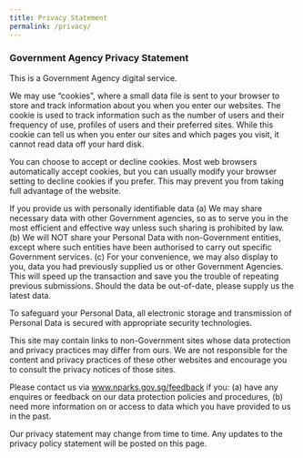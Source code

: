 ```yaml
---
title: Privacy Statement
permalink: /privacy/
---
```

### **Government Agency Privacy Statement**

This is a Government Agency digital service.

We may use “cookies”, where a small data file is sent to your browser to store and track information about you when you enter our websites. The cookie is used to track information such as the number of users and their frequency of use, profiles of users and their preferred sites. While this cookie can tell us when you enter our sites and which pages you visit, it cannot read data off your hard disk.

You can choose to accept or decline cookies. Most web browsers automatically accept cookies, but you can usually modify your browser setting to decline cookies if you prefer. This may prevent you from taking full advantage of the website.

If you provide us with personally identifiable data
(a) We may share necessary data with other Government agencies, so as to serve you in the most efficient and effective way unless such sharing is prohibited by law.
(b) We will NOT share your Personal Data with non-Government entities, except where such entities have been authorised to carry out specific Government services.
(c) For your convenience, we may also display to you, data you had previously supplied us or other Government Agencies. This will speed up the transaction and save you the trouble of repeating previous submissions. Should the data be out-of-date, please supply us the latest data.

To safeguard your Personal Data, all electronic storage and transmission of Personal Data is secured with appropriate security technologies.

This site may contain links to non-Government sites whose data protection and privacy practices may differ from ours. We are not responsible for the content and privacy practices of these other websites and encourage you to consult the privacy notices of those sites.

Please contact us via www.nparks.gov.sg/feedback if you:
(a) have any enquires or feedback on our data protection policies and procedures,
(b) need more information on or access to data which you have provided to us in the past.

Our privacy statement may change from time to time. Any updates to the privacy policy statement will be posted on this page.